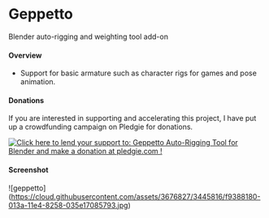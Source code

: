 Geppetto
========

Blender auto-rigging and weighting tool add-on


#### Overview ####

- Support for basic armature such as character rigs for games and pose animation.



#### Donations ####

If you are interested in supporting and accelerating this project, I have put up a crowdfunding campaign on Pledgie for donations.

<a href='https://pledgie.com/campaigns/25893'><img alt='Click here to lend your support to: Geppetto Auto-Rigging Tool for Blender and make a donation at pledgie.com !' src='https://pledgie.com/campaigns/25893.png?skin_name=chrome' border='0' ></a>


#### Screenshot ####

![geppetto]
(https://cloud.githubusercontent.com/assets/3676827/3445816/f9388180-013a-11e4-8258-035e17085793.jpg)
